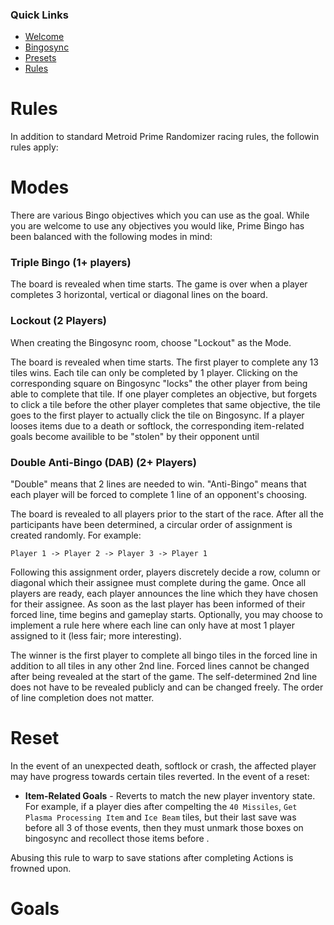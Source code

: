 ### Quick Links
- [Welcome](index.md)
- [Bingosync](https://www.bingosync.com/)
- [Presets](presets/presets.md)
- [Rules](rules.md)

# Rules

In addition to standard Metroid Prime Randomizer racing rules, the followin rules apply:

# Modes

There are various Bingo objectives which you can use as the goal. While you are welcome to use any objectives you would like, Prime Bingo has been balanced with the following modes in mind:

### Triple Bingo (1+ players)

The board is revealed when time starts. The game is over when a player completes 3 horizontal, vertical or diagonal lines on the board.

### Lockout (2 Players)

When creating the Bingosync room, choose "Lockout" as the Mode.

The board is revealed when time starts. The first player to complete any 13 tiles wins. Each tile can only be completed by 1 player. Clicking on the corresponding square on Bingosync "locks" the other player from being able to complete that tile. If one player completes an objective, but forgets to click a tile before the other player completes that same objective, the tile goes to the first player to actually click the tile on Bingosync. If a player looses items due to a death or softlock, the corresponding item-related goals become availible to be "stolen" by their opponent until

### Double Anti-Bingo (DAB) (2+ Players)

"Double" means that 2 lines are needed to win. "Anti-Bingo" means that each player will be forced to complete 1 line of an opponent's choosing. 

The board is revealed to all players prior to the start of the race. After all the participants have been determined, a circular order of assignment is created randomly. For example:
```
Player 1 -> Player 2 -> Player 3 -> Player 1
```

Following this assignment order, players discretely decide a row, column or diagonal which their assignee must complete during the game. Once all players are ready, each player announces the line which they have chosen for their assignee. As soon as the last player has been informed of their forced line, time begins and gameplay starts. Optionally, you may choose to implement a rule here where each line can only have at most 1 player assigned to it (less fair; more interesting).

The winner is the first player to complete all bingo tiles in the forced line in addition to all tiles in any other 2nd line. Forced lines cannot be changed after being revealed at the start of the game. The self-determined 2nd line does not have to be revealed publicly and can be changed freely. The order of line completion does not matter.

# Reset

In the event of an unexpected death, softlock or crash, the affected player may have progress towards certain tiles reverted. In the event of a reset:
- **Item-Related Goals** - Reverts to match the new player inventory state. For example, if a player dies after compelting the `40 Missiles`, `Get Plasma Processing Item` and `Ice Beam` tiles, but their last save was before all 3 of those events, then they must unmark those boxes on bingosync and recollect those items before .

Abusing this rule to warp to save stations after completing Actions is frowned upon.

# Goals
